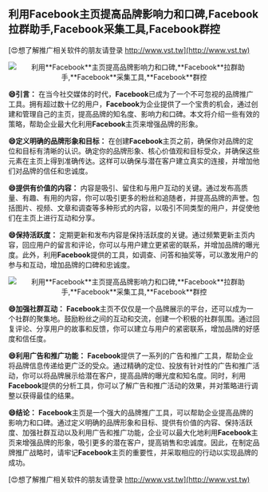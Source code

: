 ## **利用**Facebook**主页提高品牌影响力和口碑,**Facebook**拉群助手,**Facebook**采集工具,**Facebook**群控**

[😍想了解推广相关软件的朋友请登录 http://www.vst.tw](http://www.vst.tw)

 <center><img src="https://vst.tw/MP4/tuiguang/png/8.png" alt="利用**Facebook**主页提高品牌影响力和口碑,**Facebook**拉群助手,**Facebook**采集工具,**Facebook**群控"></center>

**😄引言：**
在当今社交媒体的时代，**Facebook**已成为了一个不可忽视的品牌推广工具。拥有超过数十亿的用户，**Facebook**为企业提供了一个宝贵的机会，通过创建和管理自己的主页，提高品牌的知名度、影响力和口碑。本文将介绍一些有效的策略，帮助企业最大化利用**Facebook**主页来增强品牌的形象。

**😄定义明确的品牌形象和目标：**
在创建**Facebook**主页之前，确保你对品牌的定位和目标有清晰的认识。确定你的品牌形象、核心价值观和目标受众，并确保这些元素在主页上得到准确传达。这样可以确保与潜在客户建立真实的连接，并增加他们对品牌的信任和忠诚度。

**😄提供有价值的内容：**
内容是吸引、留住和与用户互动的关键。通过发布高质量、有趣、有用的内容，你可以吸引更多的粉丝和追随者，并提高品牌的声誉。包括图片、视频、文章和调查等多种形式的内容，以吸引不同类型的用户，并促使他们在主页上进行互动和分享。

**😄保持活跃度：**
定期更新和发布内容是保持活跃度的关键。通过频繁更新主页内容，回应用户的留言和评论，你可以与用户建立更紧密的联系，并增加品牌的曝光度。此外，利用**Facebook**提供的工具，如调查、问答和抽奖等，可以激发用户的参与和互动，增加品牌的口碑和忠诚度。

 <center><img src="https://vst.tw/MP4/tuiguang/png/7.png" alt="利用**Facebook**主页提高品牌影响力和口碑,**Facebook**拉群助手,**Facebook**采集工具,**Facebook**群控"></center>

**😄加强社群互动：**
**Facebook**主页不仅仅是一个品牌展示的平台，还可以成为一个社群的聚集地。鼓励粉丝之间的互动和交流，创建一个积极的社群氛围。通过回复评论、分享用户的故事和反馈，你可以建立与用户的紧密联系，增加品牌的好感度和信任度。

**😄利用广告和推广功能：**
**Facebook**提供了一系列的广告和推广工具，帮助企业将品牌信息传递给更广泛的受众。通过精确的定位、投放有针对性的广告和推广活动，你可以将品牌展示给潜在客户，提高品牌的曝光度和知名度。同时，利用**Facebook**提供的分析工具，你可以了解广告和推广活动的效果，并对策略进行调整以获得最佳的结果。

**😄结论：**
**Facebook**主页是一个强大的品牌推广工具，可以帮助企业提高品牌的影响力和口碑。通过定义明确的品牌形象和目标、提供有价值的内容、保持活跃度、加强社群互动以及利用广告和推广功能，企业可以最大化地利用**Facebook**主页来增强品牌的形象，吸引更多的潜在客户，提高销售和忠诚度。因此，在制定品牌推广战略时，请牢记**Facebook**主页的重要性，并采取相应的行动以实现品牌的成功。

[😍想了解推广相关软件的朋友请登录 http://www.vst.tw](http://www.vst.tw)



